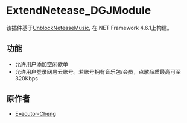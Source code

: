 # ExtendNetease_DGJModule

该插件基于[UnblockNeteaseMusic](https://github.com/nondanee/UnblockNeteaseMusic), 在.NET Framework 4.6.1上构建。

## 功能
- 允许用户添加空闲歌单
- 允许用户登录网易云账号。若账号拥有音乐包/会员，点歌品质最高可至320Kbps

## 原作者
 - [Executor-Cheng](https://github.com/Executor-Cheng)
